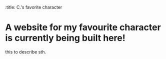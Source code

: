 :title: C.'s favorite character
# A website for my favourite character is currently being built here!

this to describe sth.

